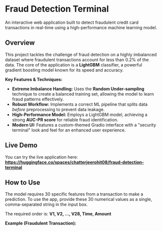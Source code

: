 # Fraud Detection Terminal

An interactive web application built to detect fraudulent credit card transactions in real-time using a high-performance machine learning model.

## Overview

This project tackles the challenge of fraud detection on a highly imbalanced dataset where fraudulent transactions account for less than 0.2% of the data. The core of the application is a **LightGBM** classifier, a powerful gradient boosting model known for its speed and accuracy.

**Key Features & Techniques:**
-   **Extreme Imbalance Handling:** Uses the **Random Under-sampling** technique to create a balanced training set, allowing the model to learn fraud patterns effectively.
-   **Robust Workflow:** Implements a correct ML pipeline that splits data *before* preprocessing to prevent data leakage.
-   **High-Performance Model:** Employs a LightGBM model, achieving a strong **AUC-PR score** for reliable fraud identification.
-   **Modern UI:** Features a custom-themed Gradio interface with a "security terminal" look and feel for an enhanced user experience.

## Live Demo

You can try the live application here: **https://huggingface.co/spaces/chatterjeerohit08/fraud-detection-terminal**

## How to Use

The model requires 30 specific features from a transaction to make a prediction. To use the app, provide these 30 numerical values as a single, comma-separated string in the input box.

The required order is: **V1, V2, ..., V28, Time, Amount**

**Example (Fraudulent Transaction):**
